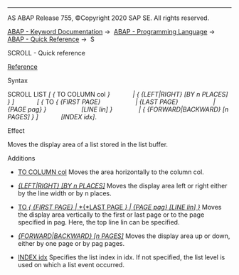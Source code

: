   

* * *

AS ABAP Release 755, ©Copyright 2020 SAP SE. All rights reserved.

[ABAP - Keyword Documentation](javascript:call_link\('abenabap.htm'\)) →  [ABAP - Programming Language](javascript:call_link\('abenabap_reference.htm'\)) →  [ABAP - Quick Reference](javascript:call_link\('abenabap_shortref.htm'\)) →  S

SCROLL - Quick reference

[Reference](javascript:call_link\('abapscroll.htm'\))

Syntax

SCROLL LIST *\[* *{* TO COLUMN col *}*
            *|* *{* *{*LEFT*|*RIGHT*}* *\[*BY n PLACES*\]* *}* *\]*
            *\[* *{* TO *{* *{*FIRST PAGE*}*
                   *|* *{*LAST PAGE*}*
                   *|* *{*PAGE pag*}* *}*
                   *\[*LINE lin*\]* *}*
              *|* *{* *{*FORWARD*|*BACKWARD*}* *\[*n PAGES*\]* *}* *\]*
            *\[*INDEX idx*\]*.

Effect

Moves the display area of a list stored in the list buffer.

Additions

-   [TO COLUMN col](javascript:call_link\('abapscroll_list_horizontal.htm'\))
    Moves the area horizontally to the column col.
    

-   [*{*LEFT*|*RIGHT*}* *\[*BY n PLACES*\]*](javascript:call_link\('abapscroll_list_horizontal.htm'\))
    Moves the display area left or right either by the line width or by n places.
    

-   [TO *{* *{*FIRST PAGE*}* *|* *{*LAST PAGE *}* *|* *{*PAGE pag*}* *\[*LINE lin*\]* *}*](javascript:call_link\('abapscroll_list_vertical.htm'\))
    Moves the display area vertically to the first or last page or to the page specified in pag. Here, the top line lin can be specified.
    

-   [*{*FORWARD*|*BACKWARD*}* *\[*n PAGES*\]*](javascript:call_link\('abapscroll_list_vertical.htm'\))
    Moves the display area up or down, either by one page or by pag pages.
    

-   [INDEX idx](javascript:call_link\('abapscroll.htm'\))
    Specifies the list index in idx. If not specified, the list level is used on which a list event occurred.